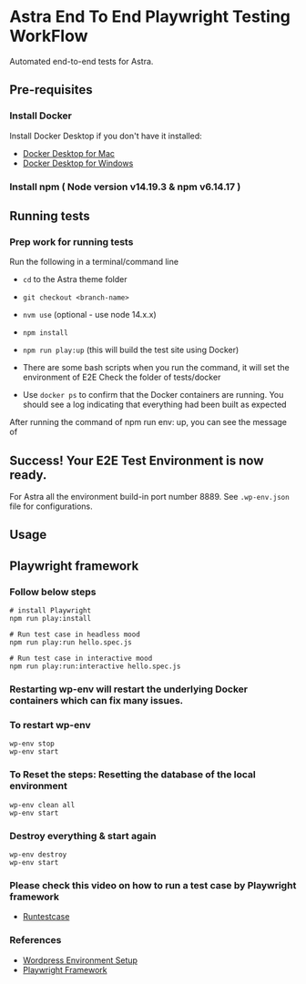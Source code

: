 # Astra End To End Playwright Testing WorkFlow

Automated end-to-end tests for Astra.

## Pre-requisites

### Install Docker

Install Docker Desktop if you don't have it installed:

-   [Docker Desktop for Mac](https://docs.docker.com/docker-for-mac/install/)
-   [Docker Desktop for Windows](https://docs.docker.com/docker-for-windows/install/)

### Install npm ( Node version v14.19.3 & npm v6.14.17 )

## Running tests

### Prep work for running tests

Run the following in a terminal/command line

-   `cd` to the Astra theme folder

-   `git checkout <branch-name>`

-   `nvm use` (optional - use node 14.x.x)

-   `npm install`
-   `npm run play:up` (this will build the test site using Docker)
-   There are some bash scripts when you run the command, it will set the environment of E2E
    Check the folder of tests/docker

-   Use `docker ps` to confirm that the Docker containers are running. You should see a log indicating that everything had been built as expected

After running the command of npm run env: up, you can see the message of

## Success! Your E2E Test Environment is now ready.

For Astra all the environment build-in port number 8889. See `.wp-env.json` file for configurations.

## Usage

## Playwright framework

### Follow below steps

```
# install Playwright
npm run play:install

# Run test case in headless mood
npm run play:run hello.spec.js

# Run test case in interactive mood
npm run play:run:interactive hello.spec.js
```

### Restarting wp-env will restart the underlying Docker containers which can fix many issues.

### To restart wp-env

```
wp-env stop
wp-env start
```

### To Reset the steps: Resetting the database of the local environment

```
wp-env clean all
wp-env start
```

### Destroy everything & start again

```
wp-env destroy
wp-env start
```

### Please check this video on how to run a test case by Playwright framework

-   [Runtestcase](https://share.getcloudapp.com/xQuOXRyj)

### References

-   [Wordpress Environment Setup](https://developer.wordpress.org/block-editor/reference-guides/packages/packages-env/#5-reset-the-database)
-   [Playwright Framework ](https://playwright.dev/)
